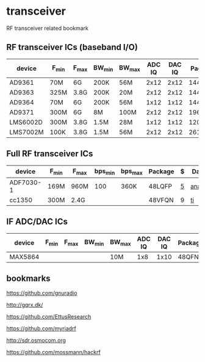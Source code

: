 # transceiver

RF transceiver related bookmark

## RF transceiver ICs (baseband I/O)

| device | F<sub>min | F<sub>max | BW<sub>min | BW<sub>max | ADC IQ | DAC IQ | Package | $ | Datasheet |
|--------|-----------|-----------|------------|------------|--------|--------|---------|---|-----------|
| AD9361 | 70M | 6G | 200K | 56M | 2x12 | 2x12 | 144CSP | | [analog.com](http://www.analog.com/media/en/technical-documentation/data-sheets/AD9361.pdf) |
| AD9363 | 325M | 3.8G | 200K | 20M | 2x12 | 2x12 | 144CSP | [118](https://www.digikey.com/product-detail/en/analog-devices-inc/AD9363ABCZ/AD9363ABCZ-ND/6566180) | [analog.com](http://www.analog.com/media/en/technical-documentation/data-sheets/AD9363.pdf) |
| AD9364 | 70M | 6G | 200K | 56M | 1x12 | 1x12 | 144CSP | [175](https://www.digikey.com/product-detail/en/AD9364BBCZ/AD9364BBCZ-ND/4747823) | [analog.com](http://www.analog.com/media/en/technical-documentation/data-sheets/AD9364.pdf) |
| AD9371 | 300M | 6G | 8M | 100M | 2x12 | 2x12 | 196CSP | [340](https://www.digikey.com/product-detail/en/analog-devices-inc/AD9371BBCZ/AD9371BBCZ-ND/6163959) | [analog.com](http://www.analog.com/media/en/technical-documentation/data-sheets/AD9371.pdf) |
| LMS6002D | 300M | 3.8G | 1.5M | 28M | 1x12 | 1x12 | 120DQFN | [35](http://www.digikey.com/product-detail/en/lime-microsystems-ltd/LMS6002DFN/1434-1000-1-ND/4177113) |[docs](https://github.com/myriadrf/LMS6002D-docs) |
| LMS7002M | 100K | 3.8G | 1.5M | 56M | 2x12 | 2x12 | 261aQFN | [110](https://www.digikey.com/products/en/rf-if-and-rfid/rf-transceiver-ics/879?k=LMS7002M) |[docs](https://github.com/myriadrf/LMS7002M-docs) |

## Full RF transceiver ICs

| device | F<sub>min | F<sub>max | bps<sub>min | bps<sub>max |  Package | $ | Datasheet |
|--------|-----------|-----------|-------------|-------------|----------|---|-----------|
| ADF7030-1 | 169M | 960M | 100 | 360K | 48LQFP | [5](https://www.digikey.com/product-detail/en/analog-devices-inc/ADF7030-1BCPZN/ADF7030-1BCPZN-ND/6163961) | [analog.com](http://www.analog.com/media/en/technical-documentation/data-sheets/ADF7030-1.pdf) |
| cc1350 | 300M | 2.4G | | | 48VFQN | 9 | [ti](http://www.ti.com/lit/ds/symlink/cc1350.pdf) |



## IF ADC/DAC ICs

| device | F<sub>min | F<sub>max | BW<sub>min | BW<sub>max | ADC IQ | DAC IQ | Package | $ | Datasheet |
|--------|-----------|-----------|------------|------------|--------|--------|---------|---|-----------|
| MAX5864 | | | | 10M | 1x8 | 1x10 | 48QFN | [9](http://www.digikey.com/product-detail/en/maxim-integrated/MAX5864ETM%2B/MAX5864ETM%2B-ND/1779247) | [maxim](https://www.maximintegrated.com/en/products/analog/data-converters/analog-front-end-ics/MAX5864.html) |

## bookmarks

https://github.com/gnuradio

http://gqrx.dk/

https://github.com/EttusResearch

https://github.com/myriadrf

http://sdr.osmocom.org

https://github.com/mossmann/hackrf


